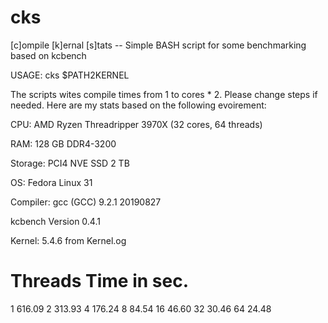 # cks
[c]ompile [k]ernal [s]tats -- Simple BASH script for some benchmarking based on kcbench

USAGE: cks $PATH2KERNEL

The scripts wites compile times from 1 to cores * 2. Please change steps if needed. Here are my stats based on the following evoirement:

CPU: AMD Ryzen Threadripper 3970X (32 cores, 64 threads)

RAM: 128 GB DDR4-3200

Storage: PCI4 NVE SSD 2 TB

OS: Fedora Linux 31

Compiler: gcc (GCC) 9.2.1 20190827

kcbench Version 0.4.1

Kernel: 5.4.6 from Kernel.og


Threads   Time in sec.
=======================
1         616.09
2         313.93
4         176.24
8         84.54
16        46.60
32        30.46
64        24.48
